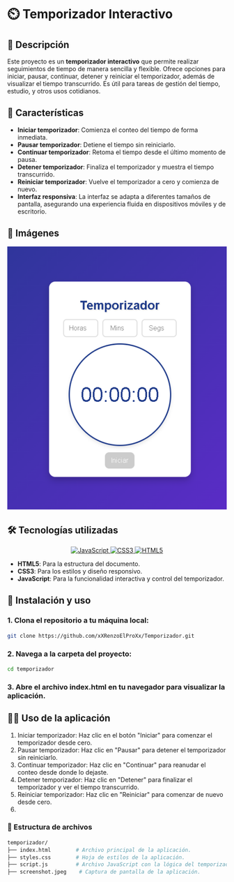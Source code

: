 # ⏲️ Temporizador Interactivo
## 📖 Descripción
Este proyecto es un **temporizador interactivo** que permite realizar seguimientos de tiempo de manera sencilla y flexible. Ofrece opciones para iniciar, pausar, continuar, detener y reiniciar el temporizador, además de visualizar el tiempo transcurrido. Es útil para tareas de gestión del tiempo, estudio, y otros usos cotidianos.

## 🌟 Características
- **Iniciar temporizador**: Comienza el conteo del tiempo de forma inmediata.
- **Pausar temporizador**: Detiene el tiempo sin reiniciarlo.
- **Continuar temporizador**: Retoma el tiempo desde el último momento de pausa.
- **Detener temporizador**: Finaliza el temporizador y muestra el tiempo transcurrido.
- **Reiniciar temporizador**: Vuelve el temporizador a cero y comienza de nuevo.
- **Interfaz responsiva**: La interfaz se adapta a diferentes tamaños de pantalla, asegurando una experiencia fluida en dispositivos móviles y de escritorio.

## 📸 Imágenes
![Captura de pantalla de la aplicación](./screenshot.png)

## 🛠️ Tecnologías utilizadas
<p align="center">
  <a href="https://developer.mozilla.org/es/docs/Web/JavaScript" target="_blank">
    <img src="https://img.shields.io/badge/JavaScript-F7DF1E?style=for-the-badge&logo=javascript&logoColor=black" alt="JavaScript"/>
  </a>
  <a href="https://developer.mozilla.org/es/docs/Web/CSS" target="_blank">
    <img src="https://img.shields.io/badge/CSS3-1572B6?style=for-the-badge&logo=css3&logoColor=white" alt="CSS3"/>
  </a>
  <a href="https://developer.mozilla.org/es/docs/HTML/HTML5" target="_blank">
    <img src="https://img.shields.io/badge/HTML5-E34F26?style=for-the-badge&logo=html5&logoColor=white" alt="HTML5"/>
  </a>
</p>

- **HTML5**: Para la estructura del documento.
- **CSS3**: Para los estilos y diseño responsivo.
- **JavaScript**: Para la funcionalidad interactiva y control del temporizador.

## 🚀 Instalación y uso
### 1. Clona el repositorio a tu máquina local:
```bash
git clone https://github.com/xXRenzoElProXx/Temporizador.git
```
### 2. Navega a la carpeta del proyecto:
```bash
cd temporizador
```
### 3. Abre el archivo index.html en tu navegador para visualizar la aplicación.

## 🧑‍💻 Uso de la aplicación
1. Iniciar temporizador: Haz clic en el botón "Iniciar" para comenzar el temporizador desde cero.
2. Pausar temporizador: Haz clic en "Pausar" para detener el temporizador sin reiniciarlo.
3. Continuar temporizador: Haz clic en "Continuar" para reanudar el conteo desde donde lo dejaste.
4. Detener temporizador: Haz clic en "Detener" para finalizar el temporizador y ver el tiempo transcurrido.
5. Reiniciar temporizador: Haz clic en "Reiniciar" para comenzar de nuevo desde cero.
6. 
### 📂 Estructura de archivos
```bash
temporizador/
├── index.html        # Archivo principal de la aplicación.
├── styles.css        # Hoja de estilos de la aplicación.
├── script.js         # Archivo JavaScript con la lógica del temporizador.
├── screenshot.jpeg    # Captura de pantalla de la aplicación.
```
